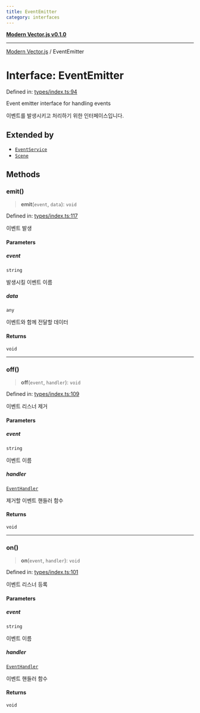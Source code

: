 ```yaml
---
title: EventEmitter
category: interfaces
---
```


[**Modern Vector.js v0.1.0**](../README.md)

***

[Modern Vector.js](../README.md) / EventEmitter

# Interface: EventEmitter

Defined in: [types/index.ts:94](https://github.com/miridih-jwpark02/modern-vector.js/blob/37a69dc197ba8a52e9720cae0849c3f533f1e74e/packages/core/src/core/types/index.ts#L94)

Event emitter interface for handling events

이벤트를 발생시키고 처리하기 위한 인터페이스입니다.

## Extended by

- [`EventService`](EventService.md)
- [`Scene`](Scene.md)

## Methods

### emit()

> **emit**(`event`, `data`): `void`

Defined in: [types/index.ts:117](https://github.com/miridih-jwpark02/modern-vector.js/blob/37a69dc197ba8a52e9720cae0849c3f533f1e74e/packages/core/src/core/types/index.ts#L117)

이벤트 발생

#### Parameters

##### event

`string`

발생시킬 이벤트 이름

##### data

`any`

이벤트와 함께 전달할 데이터

#### Returns

`void`

***

### off()

> **off**(`event`, `handler`): `void`

Defined in: [types/index.ts:109](https://github.com/miridih-jwpark02/modern-vector.js/blob/37a69dc197ba8a52e9720cae0849c3f533f1e74e/packages/core/src/core/types/index.ts#L109)

이벤트 리스너 제거

#### Parameters

##### event

`string`

이벤트 이름

##### handler

[`EventHandler`](../type-aliases/EventHandler.md)

제거할 이벤트 핸들러 함수

#### Returns

`void`

***

### on()

> **on**(`event`, `handler`): `void`

Defined in: [types/index.ts:101](https://github.com/miridih-jwpark02/modern-vector.js/blob/37a69dc197ba8a52e9720cae0849c3f533f1e74e/packages/core/src/core/types/index.ts#L101)

이벤트 리스너 등록

#### Parameters

##### event

`string`

이벤트 이름

##### handler

[`EventHandler`](../type-aliases/EventHandler.md)

이벤트 핸들러 함수

#### Returns

`void`
